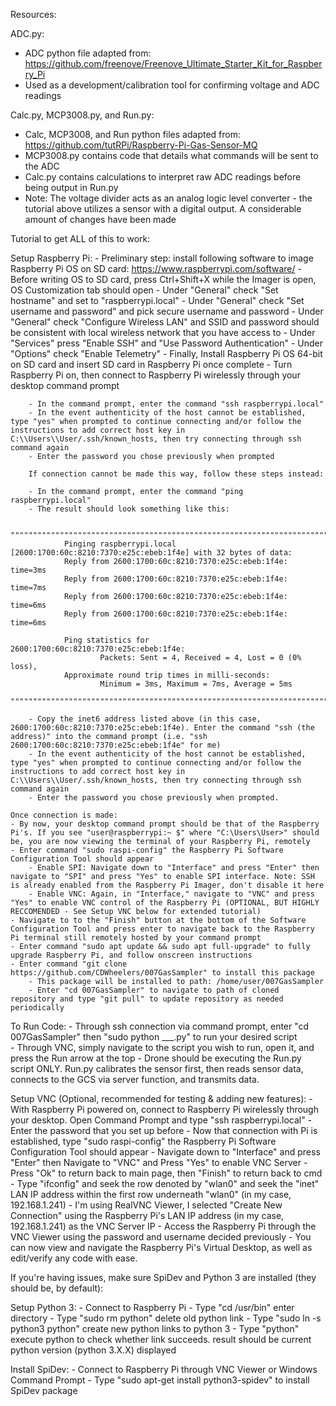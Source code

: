 Resources:

ADC.py:
- ADC python file adapted from: https://github.com/freenove/Freenove_Ultimate_Starter_Kit_for_Raspberry_Pi
- Used as a development/calibration tool for confirming voltage and ADC readings

Calc.py, MCP3008.py, and Run.py:
- Calc, MCP3008, and Run python files adapted from: https://github.com/tutRPi/Raspberry-Pi-Gas-Sensor-MQ
- MCP3008.py contains code that details what commands will be sent to the ADC
- Calc.py contains calculations to interpret raw ADC readings before being output in Run.py
- Note: The voltage divider acts as an analog logic level converter - the tutorial above utilizes a sensor with a digital output. A considerable amount of changes have been made



Tutorial to get ALL of this to work:	

Setup Raspberry Pi:
	- Preliminary step: install following software to image Raspberry Pi OS on SD card: https://www.raspberrypi.com/software/
	- Before writing OS to SD card, press Ctrl+Shift+X while the Imager is open, OS Customization tab should open
	- Under "General" check "Set hostname" and set to "raspberrypi.local"
	- Under "General" check "Set username and password" and pick secure username and password
	- Under "General" check "Configure Wireless LAN" and SSID and password should be consistent with local wireless network that you have access to
	- Under "Services" press "Enable SSH" and "Use Password Authentication"
	- Under "Options" check "Enable Telemetry"
	- Finally, Install Raspberry Pi OS 64-bit on SD card and insert SD card in Raspberry Pi once complete
	- Turn Raspberry Pi on, then connect to Raspberry Pi wirelessly through your desktop command prompt
		
		- In the command prompt, enter the command "ssh raspberrypi.local"
		- In the event authenticity of the host cannot be established, type "yes" when prompted to continue connecting and/or follow the instructions to add correct host key in C:\\Users\\User/.ssh/known_hosts, then try connecting through ssh command again
		- Enter the password you chose previously when prompted

		If connection cannot be made this way, follow these steps instead:

		- In the command prompt, enter the command "ping raspberrypi.local"
		- The result should look something like this:

		""""""""""""""""""""""""""""""""""""""""""""""""""""""""""""""""""""""""""""""""""""""""""""""""""""""""""""""""""""""""
				Pinging raspberrypi.local [2600:1700:60c:8210:7370:e25c:ebeb:1f4e] with 32 bytes of data:
				Reply from 2600:1700:60c:8210:7370:e25c:ebeb:1f4e: time=3ms
				Reply from 2600:1700:60c:8210:7370:e25c:ebeb:1f4e: time=7ms
				Reply from 2600:1700:60c:8210:7370:e25c:ebeb:1f4e: time=6ms
				Reply from 2600:1700:60c:8210:7370:e25c:ebeb:1f4e: time=6ms

				Ping statistics for 2600:1700:60c:8210:7370:e25c:ebeb:1f4e:
    					Packets: Sent = 4, Received = 4, Lost = 0 (0% loss),
				Approximate round trip times in milli-seconds:
    					Minimum = 3ms, Maximum = 7ms, Average = 5ms
		""""""""""""""""""""""""""""""""""""""""""""""""""""""""""""""""""""""""""""""""""""""""""""""""""""""""""""""""""""""""

		- Copy the inet6 address listed above (in this case, 2600:1700:60c:8210:7370:e25c:ebeb:1f4e). Enter the command "ssh (the address)" into the command prompt (i.e. "ssh 2600:1700:60c:8210:7370:e25c:ebeb:1f4e" for me)
		- In the event authenticity of the host cannot be established, type "yes" when prompted to continue connecting and/or follow the instructions to add correct host key in C:\\Users\\User/.ssh/known_hosts, then try connecting through ssh command again
		- Enter the password you chose previously when prompted.

	Once connection is made:
	- By now, your desktop command prompt should be that of the Raspberry Pi's. If you see "user@raspberrypi:~ $" where "C:\Users\User>" should be, you are now viewing the terminal of your Raspberry Pi, remotely
	- Enter command "sudo raspi-config" the Raspberry Pi Software Configuration Tool should appear
		- Enable SPI: Navigate down to "Interface" and press "Enter" then navigate to "SPI" and press "Yes" to enable SPI interface. Note: SSH is already enabled from the Raspberry Pi Imager, don't disable it here
		- Enable VNC: Again, in "Interface," navigate to "VNC" and press "Yes" to enable VNC control of the Raspberry Pi (OPTIONAL, BUT HIGHLY RECCOMENDED - See Setup VNC below for extended tutorial)
	- Navigate to to the "Finish" button at the bottom of the Software Configuration Tool and press enter to navigate back to the Raspberry Pi terminal still remotely hosted by your command prompt
	- Enter command "sudo apt update && sudo apt full-upgrade" to fully upgrade Raspberry Pi, and follow onscreen instructions
	- Enter command "git clone https://github.com/CDWheelers/007GasSampler" to install this package
 		- This package will be installed to path: /home/user/007GasSampler
		- Enter "cd 007GasSampler" to navigate to path of cloned repository and type "git pull" to update repository as needed periodically

To Run Code:
	- Through ssh connection via command prompt, enter "cd 007GasSampler" then "sudo python ___.py" to run your desired script	
	- Through VNC, simply navigate to the script you wish to run, open it, and press the Run arrow at the top
	- Drone should be executing the Run.py script ONLY. Run.py calibrates the sensor first, then reads sensor data, connects to the GCS via server function, and transmits data.

Setup VNC (Optional, recommended for testing & adding new features):
	- With Raspberry Pi powered on, connect to Raspberry Pi wirelessly through your desktop. Open Command Prompt and type "ssh raspberrypi.local"
	- Enter the password that you set up before
	- Now that connection with Pi is established, type "sudo raspi-config" the Raspberry Pi Software Configuration Tool should appear
	- Navigate down to "Interface" and press "Enter" then Navigate to "VNC" and Press "Yes" to enable VNC Server
	- Press "Ok" to return back to main page, then "Finish" to return back to cmd
	- Type "ifconfig" and seek the row denoted by "wlan0" and seek the "inet" LAN IP address within the first row underneath "wlan0" (in my case, 192.168.1.241)
	- I'm using RealVNC Viewer, I selected "Create New Connection" using the Raspberry Pi's LAN IP address (in my case, 192.168.1.241) as the VNC Server IP
	- Access the Raspberry Pi through the VNC Viewer using the password and username decided previously
	- You can now view and navigate the Raspberry Pi's Virtual Desktop, as well as edit/verify any code with ease.



If you're having issues, make sure SpiDev and Python 3 are installed (they should be, by default):

Setup Python 3:
	- Connect to Raspberry Pi
	- Type "cd /usr/bin" enter directory
	- Type "sudo rm python" delete old python link
	- Type "sudo ln -s python3 python" create new python links to python 3
	- Type "python" execute python to check whether link succeeds. result should be current python version (python 3.X.X) displayed

Install SpiDev:
	- Connect to Raspberry Pi through VNC Viewer or Windows Command Prompt
	- Type "sudo apt-get install python3-spidev" to install SpiDev package
